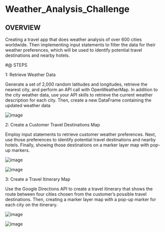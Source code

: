# Weather_Analysis_Challenge

## OVERVIEW

Creating a travel app that does weather analysis of over 600 cities worldwide. Then implementing input statements to filter the data for their weather preferences, which will be used to identify potential travel destinations and nearby hotels.

#@ STEPS

1: Retrieve Weather Data

Generate a set of 2,000 random latitudes and longitudes, retrieve the nearest city, and perform an API call with OpenWeatherMap. In addition to the city weather data, use your API skills to retrieve the current weather description for each city. Then, create a new DataFrame containing the updated weather data

![image](https://user-images.githubusercontent.com/105184244/205026123-51b7e06c-6b7a-474d-9a36-cb549b5da8fe.png)

2: Create a Customer Travel Destinations Map

Employ input statements to retrieve customer weather preferences. Next, use those preferences to identify potential travel destinations and nearby hotels. Finally, showing those destinations on a marker layer map with pop-up markers.

![image](https://user-images.githubusercontent.com/105184244/205026505-95eeae6e-0991-4135-b2a0-d6222d3e3e7c.png)

![image](https://user-images.githubusercontent.com/105184244/205026536-86abe3e0-d67e-4e1a-9122-ba25c1358201.png)

3: Create a Travel Itinerary Map

Use the Google Directions API to create a travel itinerary that shows the route between four cities chosen from the customer’s possible travel destinations. Then, creating a marker layer map with a pop-up marker for each city on the itinerary.

![image](https://user-images.githubusercontent.com/105184244/205026714-0bb22da1-342d-4a25-9623-1cedcb66147d.png)

![image](https://user-images.githubusercontent.com/105184244/205026730-f25eb054-6c6e-4784-a5b1-46f1c4fbe401.png)
